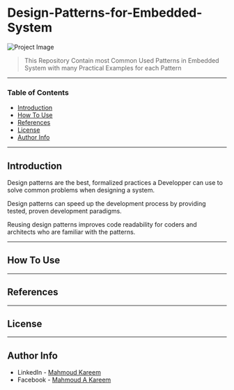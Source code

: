 # Design-Patterns-for-Embedded-System

![Project Image](project-image-url)



> This Repository Contain most Common Used Patterns in Embedded System with many Practical Examples for each Pattern

---

### Table of Contents

- [Introduction](#introduction)
- [How To Use](#how-to-use)
- [References](#references)
- [License](#license)
- [Author Info](#author-info)

---

## Introduction

Design patterns are the best, formalized practices a Developper can use to solve common problems when designing a system.

Design patterns can speed up the development process by providing tested, proven development paradigms.

Reusing design patterns  improves code readability for coders and architects who are familiar with the patterns.


---

## How To Use



---

## References

---

## License

---

## Author Info

- LinkedIn  - [Mahmoud Kareem](https://www.linkedin.com/in/mahmoud-kareem-804bab161/)
- Facebook  - [Mahmoud A Kareem](https://facebook.com/mkareem1)

